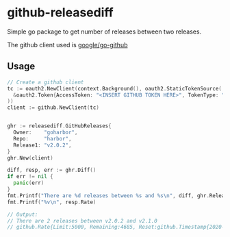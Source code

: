 # github-releasediff

Simple go package to get number of releases between two releases.

The github client used is [google/go-github](https://github.com/google/go-github)
## Usage
```go
// Create a github client
tc := oauth2.NewClient(context.Background(), oauth2.StaticTokenSource(
  &oauth2.Token{AccessToken: "<INSERT GITHUB TOKEN HERE>", TokenType: "token"},
))
client := github.NewClient(tc)


ghr := releasediff.GitHubReleases{
  Owner:    "goharbor",
  Repo:     "harbor",
  Release1: "v2.0.2",
}
ghr.New(client)

diff, resp, err := ghr.Diff()
if err != nil {
  panic(err)
}
fmt.Printf("There are %d releases between %s and %s\n", diff, ghr.Release1, ghr.Release2)
fmt.Printf("%v\n", resp.Rate)

// Output:
// There are 2 releases between v2.0.2 and v2.1.0
// github.Rate{Limit:5000, Remaining:4685, Reset:github.Timestamp{2020-10-07 09:30:12 +0200 CEST}}
```